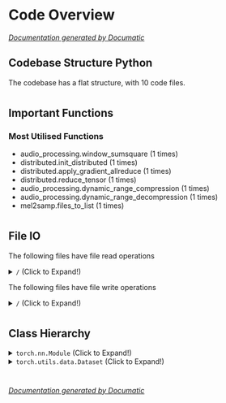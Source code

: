# Code Overview

[_Documentation generated by Documatic_](https://www.documatic.com)

<!---Documatic-section-Codebase Structure Python-start--->
## Codebase Structure Python

The codebase has a flat structure, with 10 code files.

# #
<!---Documatic-section-Codebase Structure Python-end--->

<!---Documatic-section-Important Functions-start--->
## Important Functions

<!---Documatic-block-important_funcs-start--->
<!---Documatic-block-most_used_funcs-start--->
### Most Utilised Functions

* audio_processing.window_sumsquare (1 times)
* distributed.init_distributed (1 times)
* distributed.apply_gradient_allreduce (1 times)
* distributed.reduce_tensor (1 times)
* audio_processing.dynamic_range_compression (1 times)
* audio_processing.dynamic_range_decompression (1 times)
* mel2samp.files_to_list (1 times)
<!---Documatic-block-most_used_funcs-end--->
<!---Documatic-block-important_funcs-end--->

# #
<!---Documatic-section-Important Functions-end--->

<!---Documatic-section-File IO-start--->
## File IO

<!---Documatic-block-file_io-start--->
The following files have file read operations

<!---Documatic-block-/-start--->
<details>
	<summary><code>/</code> (Click to Expand!)</summary>

* mel2samp
* train
</details>
<!---Documatic-block-/-end--->

The following files have file write operations

<!---Documatic-block-/-start--->
<details>
	<summary><code>/</code> (Click to Expand!)</summary>

* distributed
</details>
<!---Documatic-block-/-end--->
<!---Documatic-block-file_io-end--->

# #
<!---Documatic-section-File IO-end--->

<!---Documatic-section-Class Hierarchy-start--->
## Class Hierarchy

<!---Documatic-block-torch.nn.Module-start--->
<details>
	<summary><code>torch.nn.Module</code> (Click to Expand!)</summary>

* TacotronSTFT.ConvNorm
* TacotronSTFT.LinearNorm
* denoiser.Denoiser
* glow.Invertible1x1Conv
* glow.SqueezeWave
* glow.SqueezeWaveLoss
* glow.Upsample1d
* glow.WN
* stft.STFT
</details>
<!---Documatic-block-torch.nn.Module-end--->

<!---Documatic-block-torch.utils.data.Dataset-start--->
<details>
	<summary><code>torch.utils.data.Dataset</code> (Click to Expand!)</summary>

* mel2samp.Mel2Samp
</details>
<!---Documatic-block-torch.utils.data.Dataset-end--->

# #
<!---Documatic-section-Class Hierarchy-end--->

[_Documentation generated by Documatic_](https://www.documatic.com)